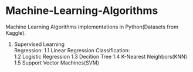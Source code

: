 # Machine-Learning-Algorithms

Machine Learning Algorithms implementations in Python(Datasets from Kaggle).
                                  
1. Supervised Learning                                                  
        Regression:
          1.1 Linear Regression
        Classification:      
          1.2 Logistic Regression
          1.3 Decition Tree
          1.4 K-Nearest Neighbors(KNN)
          1.5 Support Vector Machines(SVM)
        
 
